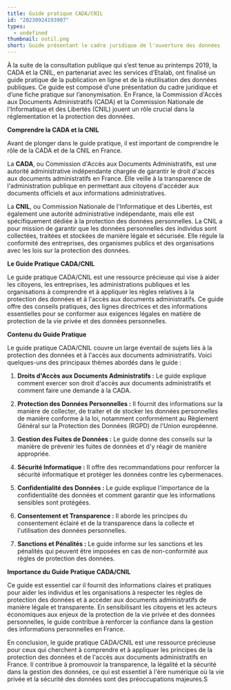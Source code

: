 ```yaml
---
title: Guide pratique CADA/CNIL
id: "20230924193907"
types:
  - undefined
thumbnail: outil.png
short: Guide présentant le cadre juridique de l'ouverture des données
---
```


À la suite de la consultation publique qui s’est tenue au printemps 2019, la CADA et la CNIL, en partenariat avec les services d’Etalab, ont finalisé un guide pratique de la publication en ligne et de la réutilisation des données publiques. Ce guide est composé d’une présentation du cadre juridique et d’une fiche pratique sur l’anonymisation. En France, la Commission d'Accès aux Documents Administratifs (CADA) et la Commission Nationale de l'Informatique et des Libertés (CNIL) jouent un rôle crucial dans la réglementation et la protection des données.

**Comprendre la CADA et la CNIL**

Avant de plonger dans le guide pratique, il est important de comprendre le rôle de la CADA et de la CNIL en France.

La **CADA**, ou Commission d'Accès aux Documents Administratifs, est une autorité administrative indépendante chargée de garantir le droit d'accès aux documents administratifs en France. Elle veille à la transparence de l'administration publique en permettant aux citoyens d'accéder aux documents officiels et aux informations administratives.

La **CNIL**, ou Commission Nationale de l'Informatique et des Libertés, est également une autorité administrative indépendante, mais elle est spécifiquement dédiée à la protection des données personnelles. La CNIL a pour mission de garantir que les données personnelles des individus sont collectées, traitées et stockées de manière légale et sécurisée. Elle régule la conformité des entreprises, des organismes publics et des organisations avec les lois sur la protection des données.

**Le Guide Pratique CADA/CNIL**

Le guide pratique CADA/CNIL est une ressource précieuse qui vise à aider les citoyens, les entreprises, les administrations publiques et les organisations à comprendre et à appliquer les règles relatives à la protection des données et à l'accès aux documents administratifs. Ce guide offre des conseils pratiques, des lignes directrices et des informations essentielles pour se conformer aux exigences légales en matière de protection de la vie privée et des données personnelles.

**Contenu du Guide Pratique**

Le guide pratique CADA/CNIL couvre un large éventail de sujets liés à la protection des données et à l'accès aux documents administratifs. Voici quelques-uns des principaux thèmes abordés dans le guide :

1. **Droits d'Accès aux Documents Administratifs :** Le guide explique comment exercer son droit d'accès aux documents administratifs et comment faire une demande à la CADA.

2. **Protection des Données Personnelles :** Il fournit des informations sur la manière de collecter, de traiter et de stocker les données personnelles de manière conforme à la loi, notamment conformément au Règlement Général sur la Protection des Données (RGPD) de l'Union européenne.

3. **Gestion des Fuites de Données :** Le guide donne des conseils sur la manière de prévenir les fuites de données et d'y réagir de manière appropriée.

4. **Sécurité Informatique :** Il offre des recommandations pour renforcer la sécurité informatique et protéger les données contre les cybermenaces.

5. **Confidentialité des Données :** Le guide explique l'importance de la confidentialité des données et comment garantir que les informations sensibles sont protégées.

6. **Consentement et Transparence :** Il aborde les principes du consentement éclairé et de la transparence dans la collecte et l'utilisation des données personnelles.

7. **Sanctions et Pénalités :** Le guide informe sur les sanctions et les pénalités qui peuvent être imposées en cas de non-conformité aux règles de protection des données.

**Importance du Guide Pratique CADA/CNIL**

Ce guide est essentiel car il fournit des informations claires et pratiques pour aider les individus et les organisations à respecter les règles de protection des données et à accéder aux documents administratifs de manière légale et transparente. En sensibilisant les citoyens et les acteurs économiques aux enjeux de la protection de la vie privée et des données personnelles, le guide contribue à renforcer la confiance dans la gestion des informations personnelles en France.

En conclusion, le guide pratique CADA/CNIL est une ressource précieuse pour ceux qui cherchent à comprendre et à appliquer les principes de la protection des données et de l'accès aux documents administratifs en France. Il contribue à promouvoir la transparence, la légalité et la sécurité dans la gestion des données, ce qui est essentiel à l'ère numérique où la vie privée et la sécurité des données sont des préoccupations majeures.S